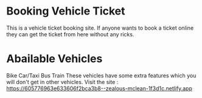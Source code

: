 # Booking Vehicle Ticket
This is a vehicle ticket booking site. If anyone wants to book a ticket online they can get the ticket from here without any ricks.
# Abailable Vehicles
 Bike
 Car/Taxi
 Bus
 Train
 These vehicles have some extra features which you will don't get in other vehicles.
Visit the site : https://605776963e633606f2bca3b8--zealous-mclean-1f3d1c.netlify.app

